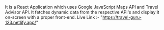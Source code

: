It is a React Application which uses Google JavaScript Maps API and Travel Advisor API.
It fetches dynamic data from the respective API's and display it on-screen with a proper front-end.
Live Link :- "https://travel-guru-123.netlify.app/"
